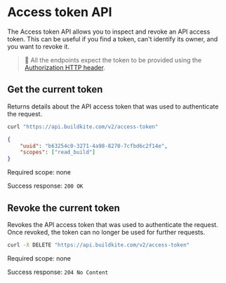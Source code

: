 # Access token API

The Access token API allows you to inspect and revoke an API access token. This can be useful if you find a token, can't identify its owner, and you want to revoke it.

> 📘
> All the endpoints expect the token to be provided using the <a href="/docs/apis/rest-api#authentication">Authorization HTTP header</a>.

## Get the current token

Returns details about the API access token that was used to authenticate the request.

```bash
curl "https://api.buildkite.com/v2/access-token"
```

```json
{
    "uuid": "b63254c0-3271-4a98-8270-7cfbd6c2f14e",
    "scopes": ["read_build"]
}
```

Required scope: none

Success response: `200 OK`

## Revoke the current token

Revokes the API access token that was used to authenticate the request. Once revoked, the token can no longer be used for further requests.

```bash
curl -X DELETE "https://api.buildkite.com/v2/access-token"
```

Required scope: none

Success response: `204 No Content`

